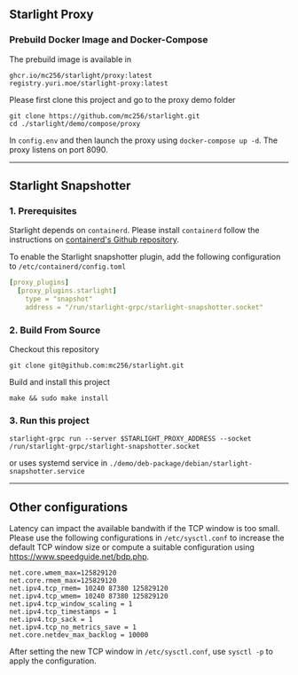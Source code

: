 
## Starlight Proxy


### Prebuild Docker Image and Docker-Compose

The prebuild image is available in 

```url
ghcr.io/mc256/starlight/proxy:latest
registry.yuri.moe/starlight-proxy:latest
```

Please first clone this project and go to the proxy demo folder
```shell
git clone https://github.com/mc256/starlight.git
cd ./starlight/demo/compose/proxy
```

In `config.env` and then launch the proxy using `docker-compose up -d`. The proxy listens on port 8090.

---

## Starlight Snapshotter

### 1. Prerequisites

Starlight depends on `containerd`. Please install `containerd` follow the instructions on [containerd's Github repository](https://github.com/containerd/containerd).

To enable the Starlight snapshotter plugin, add the following configuration to `/etc/containerd/config.toml`

```yaml
[proxy_plugins]
  [proxy_plugins.starlight]
    type = "snapshot"
    address = "/run/starlight-grpc/starlight-snapshotter.socket"
```

### 2. Build From Source

Checkout this repository

```shell
git clone git@github.com:mc256/starlight.git
```

Build and install this project

```shell
make && sudo make install
```


### 3. Run this project

```shell
starlight-grpc run --server $STARLIGHT_PROXY_ADDRESS --socket /run/starlight-grpc/starlight-snapshotter.socket
```
or uses systemd service in `./demo/deb-package/debian/starlight-snapshotter.service`

---

## Other configurations

Latency can impact the available bandwith if the TCP window is too small.
Please use the following configurations in `/etc/sysctl.conf` to increase the default TCP window size or compute a suitable configuration using https://www.speedguide.net/bdp.php.

```shell
net.core.wmem_max=125829120
net.core.rmem_max=125829120
net.ipv4.tcp_rmem= 10240 87380 125829120
net.ipv4.tcp_wmem= 10240 87380 125829120
net.ipv4.tcp_window_scaling = 1
net.ipv4.tcp_timestamps = 1
net.ipv4.tcp_sack = 1
net.ipv4.tcp_no_metrics_save = 1
net.core.netdev_max_backlog = 10000
```

After setting the new TCP window in `/etc/sysctl.conf`, use `sysctl -p` to apply the configuration.
